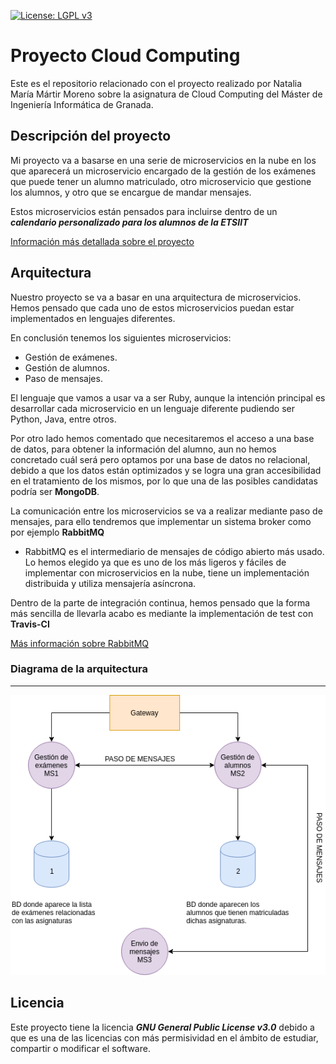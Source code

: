 [![License: LGPL v3](https://img.shields.io/badge/License-LGPL%20v3-blue.svg)](https://www.gnu.org/licenses/lgpl-3.0)
# Proyecto Cloud Computing


Este es el repositorio relacionado con el proyecto realizado por Natalia María Mártir Moreno sobre la asignatura de Cloud Computing del Máster de Ingeniería Informática de Granada.



## Descripción del proyecto

Mi proyecto va a basarse en una serie de microservicios en la nube en los que aparecerá un microservicio encargado de la gestión de los exámenes que puede tener un alumno matriculado, otro microservicio que gestione los alumnos, y otro que se encargue de mandar mensajes.

Estos microservicios están pensados para incluirse dentro de un ***calendario personalizado para los alumnos de la ETSIIT***

[Información más detallada sobre el proyecto](https://github.com/natalia2911/Proyecto-CloudComputing/blob/master/Documentación/DescripcionProyecto.md)

## Arquitectura


Nuestro proyecto se va a basar en una arquitectura de microservicios.
Hemos pensado que cada uno de estos microservicios puedan estar implementados en lenguajes diferentes.

En conclusión tenemos los siguientes microservicios:

- Gestión de exámenes.
- Gestión de alumnos.
- Paso de mensajes.

El lenguaje que vamos a usar va a ser Ruby, aunque la intención principal es desarrollar cada microservicio en un lenguaje diferente pudiendo ser Python, Java, entre otros.

Por otro lado hemos comentado que necesitaremos el acceso a una base de datos, para obtener la información del alumno, aun no hemos concretado cuál será pero optamos por una base de datos no relacional, debido a que los datos están optimizados y se logra una gran accesibilidad en el tratamiento de los mismos, por lo que una de las posibles candidatas podría ser **MongoDB**.

La comunicación entre los microservicios se va a realizar mediante paso de mensajes, para ello tendremos que implementar un sistema broker como por ejemplo **RabbitMQ**
- RabbitMQ es el intermediario de mensajes de código abierto más usado. Lo hemos elegido ya que es uno de los más ligeros y fáciles de implementar con microservicios en la nube, tiene un implementación distribuida y utiliza mensajería asíncrona.

Dentro de la parte de integración continua, hemos pensado que la forma más sencilla de llevarla acabo es mediante la implementación de test con **Travis-CI**

[Más información sobre RabbitMQ](https://www.rabbitmq.com/)

### Diagrama de la arquitectura
---
![diagramaArquitectura](https://github.com/natalia2911/Proyecto-CloudComputing/blob/master/img/diagrama.png)


## Licencia

Este proyecto tiene la licencia ***GNU General Public License v3.0*** debido a que es una de las licencias con más permisividad en el ámbito de estudiar, compartir o modificar el software.

